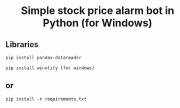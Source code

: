 <div align="center">

# Simple stock price alarm bot in Python (for Windows)

</div> 

## Libraries

```
pip install pandas-datareader
```

```
pip install winotify (for windows)
```

## or

```
pip install -r requirements.txt
```

